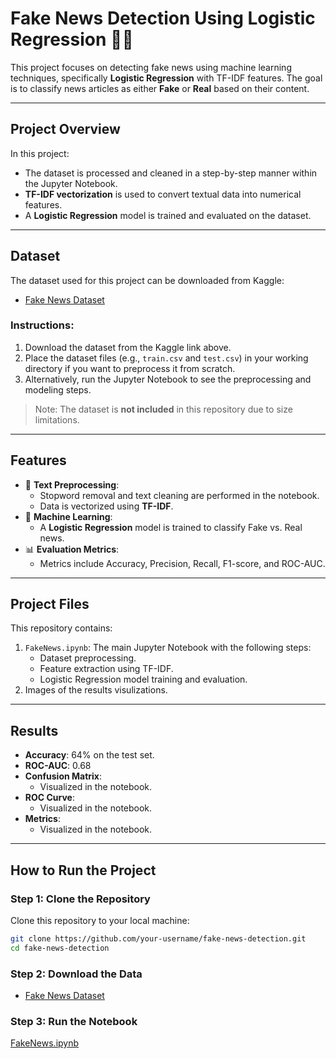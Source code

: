# Fake News Detection Using Logistic Regression 📰🤖

This project focuses on detecting fake news using machine learning techniques, specifically **Logistic Regression** with TF-IDF features. The goal is to classify news articles as either **Fake** or **Real** based on their content.

---

## **Project Overview**
In this project:
- The dataset is processed and cleaned in a step-by-step manner within the Jupyter Notebook.
- **TF-IDF vectorization** is used to convert textual data into numerical features.
- A **Logistic Regression** model is trained and evaluated on the dataset.

---

## **Dataset**
The dataset used for this project can be downloaded from Kaggle:
- [Fake News Dataset](https://www.kaggle.com/c/fake-news/data)

### **Instructions**:
1. Download the dataset from the Kaggle link above.
2. Place the dataset files (e.g., `train.csv` and `test.csv`) in your working directory if you want to preprocess it from scratch.
3. Alternatively, run the Jupyter Notebook to see the preprocessing and modeling steps.

> Note: The dataset is **not included** in this repository due to size limitations.

---

## **Features**
- 🧹 **Text Preprocessing**:
  - Stopword removal and text cleaning are performed in the notebook.
  - Data is vectorized using **TF-IDF**.
- 🧠 **Machine Learning**:
  - A **Logistic Regression** model is trained to classify Fake vs. Real news.
- 📊 **Evaluation Metrics**:
  - Metrics include Accuracy, Precision, Recall, F1-score, and ROC-AUC.

---

## **Project Files**
This repository contains:
1. `FakeNews.ipynb`: The main Jupyter Notebook with the following steps:
   - Dataset preprocessing.
   - Feature extraction using TF-IDF.
   - Logistic Regression model training and evaluation.
2. Images of the results visulizations.

---

## **Results**
- **Accuracy**: 64% on the test set.
- **ROC-AUC**: 0.68
- **Confusion Matrix**:
  - Visualized in the notebook.
- **ROC Curve**:
  - Visualized in the notebook.
- **Metrics**:
  - Visualized in the notebook.

---

## **How to Run the Project**
### **Step 1: Clone the Repository**
Clone this repository to your local machine:
```bash
git clone https://github.com/your-username/fake-news-detection.git
cd fake-news-detection
```
### **Step 2: Download the Data**
- [Fake News Dataset](https://www.kaggle.com/c/fake-news/data)

### **Step 3: Run the Notebook**
[FakeNews.ipynb](notebook/FakeNews.ipynb)
